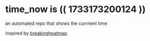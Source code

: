 # time_now is (( 1733173200124 ))

an automated repo that shows the currnent time

inspired by [breakingheatmap](https://github.com/breakingheatmap/breakingheatmap)